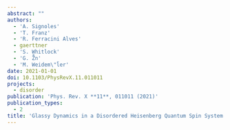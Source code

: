 ```yaml
---
abstract: ""
authors:
  - 'A. Signoles'
  - 'T. Franz'
  - 'R. Ferracini Alves'
  - gaerttner
  - 'S. Whitlock'
  - 'G. Z̈̊n'
  - 'M. Weidem\"l̈er'
date: 2021-01-01
doi: 10.1103/PhysRevX.11.011011
projects:
  - disorder
publication: 'Phys. Rev. X **11**, 011011 (2021)'
publication_types:
  - 2
title: 'Glassy Dynamics in a Disordered Heisenberg Quantum Spin System'
---
```

